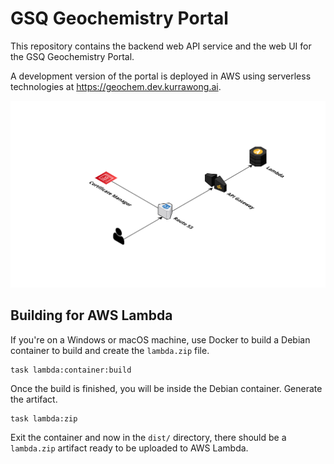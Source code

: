 # GSQ Geochemistry Portal

This repository contains the backend web API service and the web UI for the GSQ Geochemistry Portal.

A development version of the portal is deployed in AWS using serverless technologies at https://geochem.dev.kurrawong.ai.

![AWS Architecture Diagram](static/aws-architecture.svg)

## Building for AWS Lambda

If you're on a Windows or macOS machine, use Docker to build a Debian container to build and create the `lambda.zip` file.

```
task lambda:container:build
```

Once the build is finished, you will be inside the Debian container. Generate the artifact.

```
task lambda:zip
```

Exit the container and now in the `dist/` directory, there should be a `lambda.zip` artifact ready to be uploaded to AWS Lambda.

